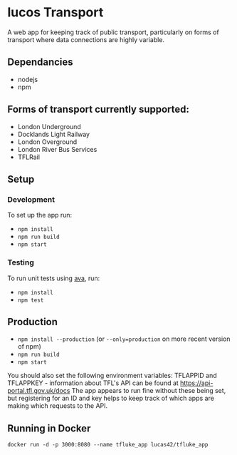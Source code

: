 # lucos Transport
A web app for keeping track of public transport, particularly on forms of transport where data connections are highly variable.

## Dependancies
* nodejs
* npm

## Forms of transport currently supported:
* London Underground
* Docklands Light Railway
* London Overground
* London River Bus Services
* TFLRail

## Setup

### Development
To set up the app run:

* ```npm install```
* ```npm run build```
* ```npm start```

### Testing
To run unit tests using [ava](https://github.com/avajs/ava), run:

* ```npm install```
* ```npm test```

## Production

* ```npm install --production```  (or `--only=production` on more recent version of npm)
* ```npm run build```
* ```npm start```

You should also set the following environment variables:
TFLAPPID and TFLAPPKEY - information about TFL's API can be found at https://api-portal.tfl.gov.uk/docs
The app appears to run fine without these being set, but registering for an ID and key helps to keep track of which apps are making which requests to the API.


## Running in Docker
`docker run -d -p 3000:8080 --name tfluke_app lucas42/tfluke_app`